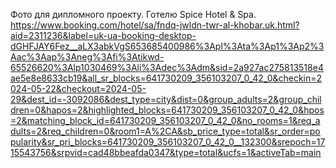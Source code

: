 Фото для дипломного проекту. Готелю Spice Hotel & Spa. https://www.booking.com/hotel/sa/fndq-jwldn-twr-al-khobar.uk.html?aid=2311236&label=uk-ua-booking-desktop-dGHFJAY6Fez__aLX3abkVgS653685400986%3Apl%3Ata%3Ap1%3Ap2%3Aac%3Aap%3Aneg%3Afi%3Atikwd-65526620%3Alp1030469%3Ali%3Adec%3Adm&sid=2a927ac275813518e4ae5e8e8633cb19&all_sr_blocks=641730209_356103207_0_42_0&checkin=2024-05-22&checkout=2024-05-29&dest_id=-3092086&dest_type=city&dist=0&group_adults=2&group_children=0&hapos=2&highlighted_blocks=641730209_356103207_0_42_0&hpos=2&matching_block_id=641730209_356103207_0_42_0&no_rooms=1&req_adults=2&req_children=0&room1=A%2CA&sb_price_type=total&sr_order=popularity&sr_pri_blocks=641730209_356103207_0_42_0__132300&srepoch=1715543756&srpvid=cad48bbeafda0347&type=total&ucfs=1&activeTab=main
